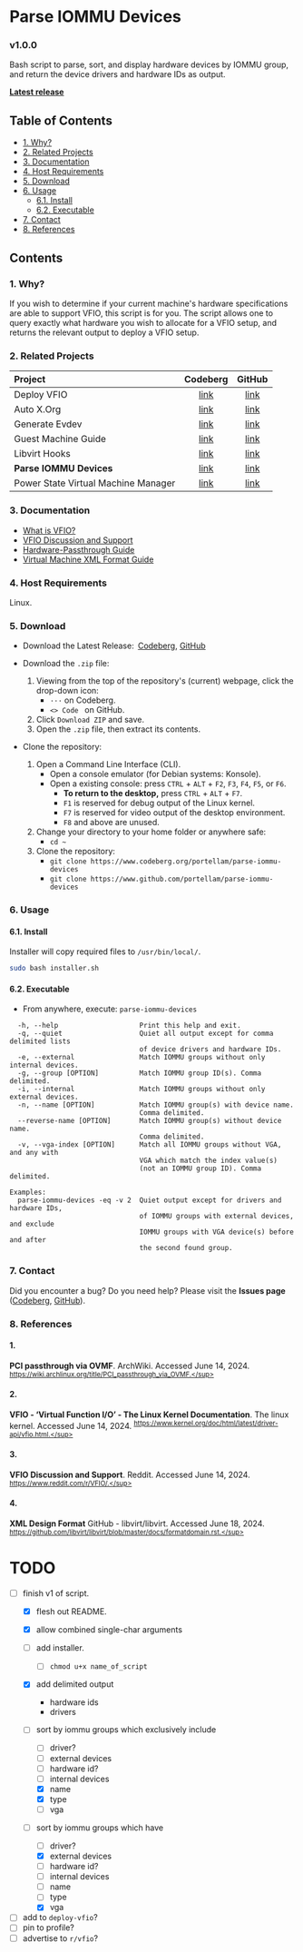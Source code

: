 # Parse IOMMU Devices
### v1.0.0
Bash script to parse, sort, and display hardware devices by IOMMU group,
and return the device drivers and hardware IDs as output.

**[Latest release](https://github.com/portellam/parse-iommu-devices/releases/latest)**

## Table of Contents
- [1. Why?](#1-why)
- [2. Related Projects](#2-related-projects)
- [3. Documentation](#3-documentation)
- [4. Host Requirements](#4-host-requirements)
- [5. Download](#5-download)
- [6. Usage](#6-usage)
    - [6.1. Install](#61-install)
    - [6.2. Executable](#62-executable)
- [7. Contact](#7-contact)
- [8. References](#8-references)

## Contents
### 1. Why?
If you wish to determine if your current machine's hardware specifications are able to support VFIO, this script is for you. The script allows one to query exactly what hardware you wish to allocate for a VFIO setup, and returns the relevant output to deploy a VFIO setup.

### 2. Related Projects
| Project                             | Codeberg          | GitHub          |
| :---                                | :---:             | :---:           |
| Deploy VFIO                         | [link][codeberg1] | [link][github1] |
| Auto X.Org                          | [link][codeberg2] | [link][github2] |
| Generate Evdev                      | [link][codeberg3] | [link][github3] |
| Guest Machine Guide                 | [link][codeberg4] | [link][github4] |
| Libvirt Hooks                       | [link][codeberg5] | [link][github5] |
| **Parse IOMMU Devices**             | [link][codeberg6] | [link][github6] |
| Power State Virtual Machine Manager | [link][codeberg7] | [link][github7] |

[codeberg1]: https://codeberg.org/portellam/deploy-VFIO
[github1]:   https://github.com/portellam/deploy-VFIO
[codeberg2]: https://codeberg.org/portellam/auto-xorg
[github2]:   https://github.com/portellam/auto-xorg
[codeberg3]: https://codeberg.org/portellam/generate-evdev
[github3]:   https://github.com/portellam/generate-evdev
[codeberg4]: https://codeberg.org/portellam/guest-machine-guide
[github4]:   https://github.com/portellam/guest-machine-guide
[codeberg5]: https://codeberg.org/portellam/libvirt-hooks
[github5]:   https://github.com/portellam/libvirt-hooks
[codeberg6]: https://codeberg.org/portellam/parse-iommu-devices
[github6]:   https://github.com/portellam/parse-iommu-devices
[codeberg7]: https://codeberg.org/portellam/powerstate-virtmanager
[github7]:   https://github.com/portellam/powerstate-virtmanager

### 3. Documentation
- [What is VFIO?](#2)
- [VFIO Discussion and Support](#3)
- [Hardware-Passthrough Guide](#1)
- [Virtual Machine XML Format Guide](#4)

### 4. Host Requirements
Linux.

### 5. Download
- Download the Latest Release:&ensp;[Codeberg][codeberg-releases],
[GitHub][github-releases]

- Download the `.zip` file:
    1. Viewing from the top of the repository's (current) webpage, click the
        drop-down icon:
        - `···` on Codeberg.
        - `<> Code ` on GitHub.
    2. Click `Download ZIP` and save.
    3. Open the `.zip` file, then extract its contents.

- Clone the repository:
    1. Open a Command Line Interface (CLI).
        - Open a console emulator (for Debian systems: Konsole).
        - Open a existing console: press `CTRL` + `ALT` + `F2`, `F3`, `F4`, `F5`,  or
        `F6`.
            - **To return to the desktop,** press `CTRL` + `ALT` + `F7`.
            - `F1` is reserved for debug output of the Linux kernel.
            - `F7` is reserved for video output of the desktop environment.
            - `F8` and above are unused.
    2. Change your directory to your home folder or anywhere safe:
        - `cd ~`
    3. Clone the repository:
        - `git clone https://www.codeberg.org/portellam/parse-iommu-devices`
        - `git clone https://www.github.com/portellam/parse-iommu-devices`

[codeberg-releases]: https://codeberg.org/portellam/parse-iommu-devices/releases/latest
[github-releases]:   https://github.com/portellam/parse-iommu-devices/releases/latest

### 6. Usage
#### 6.1. Install
Installer will copy required files to `/usr/bin/local/`.

```bash
sudo bash installer.sh
```

#### 6.2. Executable
- From anywhere, execute: `parse-iommu-devices`

```
  -h, --help                    Print this help and exit.
  -q, --quiet                   Quiet all output except for comma delimited lists
                                of device drivers and hardware IDs.
  -e, --external                Match IOMMU groups without only internal devices.
  -g, --group [OPTION]          Match IOMMU group ID(s). Comma delimited.
  -i, --internal                Match IOMMU groups without only external devices.
  -n, --name [OPTION]           Match IOMMU group(s) with device name.
                                Comma delimited.
  --reverse-name [OPTION]       Match IOMMU group(s) without device name.
                                Comma delimited.
  -v, --vga-index [OPTION]      Match all IOMMU groups without VGA, and any with
                                VGA which match the index value(s)
                                (not an IOMMU group ID). Comma delimited.

Examples:
  parse-iommu-devices -eq -v 2  Quiet output except for drivers and hardware IDs,
                                of IOMMU groups with external devices, and exclude
                                IOMMU groups with VGA device(s) before and after
                                the second found group.
```

### 7. Contact
Did you encounter a bug? Do you need help? Please visit the
**Issues page** ([Codeberg][codeberg-issues], [GitHub][github-issues]).

[codeberg-issues]: https://codeberg.org/portellam/parse-iommu-devices/issues
[github-issues]:   https://github.com/portellam/parse-iommu-devices/issues

### 8. References
#### 1.
**PCI passthrough via OVMF**. ArchWiki. Accessed June 14, 2024.
<sup>https://wiki.archlinux.org/title/PCI_passthrough_via_OVMF.</sup>

#### 2.
**VFIO - ‘Virtual Function I/O’ - The Linux Kernel Documentation**.
The linux kernel. Accessed June 14, 2024.
<sup>https://www.kernel.org/doc/html/latest/driver-api/vfio.html.</sup>

#### 3.
**VFIO Discussion and Support**. Reddit. Accessed June 14, 2024.
<sup>https://www.reddit.com/r/VFIO/.</sup>

#### 4.
**XML Design Format** GitHub - libvirt/libvirt. Accessed June 18, 2024.
<sup>https://github.com/libvirt/libvirt/blob/master/docs/formatdomain.rst.</sup>

# TODO
- [ ] finish v1 of script.
  - [x] flesh out README.
  - [x] allow combined single-char arguments
  - [ ] add installer.
    - [ ] `chmod u+x name_of_script`

  - [x] add delimited output
    - hardware ids
    - drivers

  - [ ] sort by iommu groups which exclusively include
    - [ ] driver?
    - [ ] external devices
    - [ ] hardware id?
    - [ ] internal devices
    - [x] name
    - [x] type
    - [ ] vga

  - [ ] sort by iommu groups which have
    - [ ] driver?
    - [x] external devices
    - [ ] hardware id?
    - [ ] internal devices
    - [ ] name
    - [ ] type
    - [x] vga

- [ ] add to `deploy-vfio`?
- [ ] pin to profile?
- [ ] advertise to `r/vfio`?